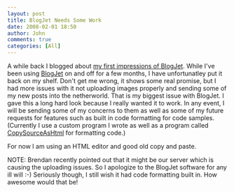 ```yaml
---
layout: post
title: BlogJet Needs Some Work
date: 2008-02-01 18:50
author: John
comments: true
categories: [All]
---
```

<P>A while back I blogged about <A href="/blogs/john.papa/archive/2005/04/16/62098.aspx">my first impressions of BlogJet</A>. While I've been using <A href="http://blogjet.com/">BlogJet</A> on and off for a few&nbsp;months, I have unfortunatley put it back on my shelf. Don't get me wrong, it shows some real promise, but I had more issues with it not uploading images properly and sending some of my new posts into the netherworld. That is my biggest issue with BlogJet. I gave this a long hard look because I really wanted it to work. In any event, I will be sending some of my concerns to them as well as some of my future requests for features such as built in code formatting for code samples. (Currently I use a custom program I wrote as well as a program called <A href="http://www.jtleigh.com/CopySourceAsHtml/">CopySourceAsHtml</A>&nbsp;for formatting code.)</P> <P>For now I am using an HTML editor and good old copy and paste. </P> <P>NOTE: Brendan recently pointed out that it might be our server which is causing the uploading issues. So I apologize to the BlogJet software for any ill will :-) Seriously though, I still wish it had code formatting built in. How awesome would that be!</P> <P>&nbsp;</P>


